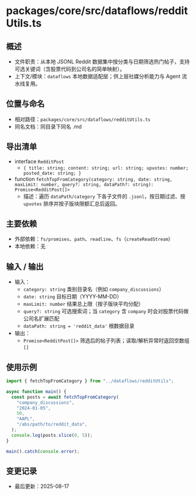 # packages/core/src/dataflows/redditUtils.ts

## 概述

- 文件职责：从本地 JSONL Reddit 数据集中按分类与日期筛选热门帖子，支持可选关键词（含股票代码到公司名的简单映射）。
- 上下文/模块：`dataflows` 本地数据适配层；供上层社媒分析能力与 Agent 流水线复用。

## 位置与命名

- 相对路径：`packages/core/src/dataflows/redditUtils.ts`
- 同名文档：同目录下同名 .md

## 导出清单

- interface `RedditPost`
  - `{ title: string; content: string; url: string; upvotes: number; posted_date: string; }`
- function `fetchTopFromCategory(category: string, date: string, maxLimit: number, query?: string, dataPath?: string): Promise<RedditPost[]>`
  - 描述：遍历 `dataPath/category` 下各子文件的 `.jsonl`，按日期过滤、按 `upvotes` 排序并按子版块限额汇总后返回。

## 主要依赖

- 外部依赖：`fs/promises`、`path`、`readline`、`fs`（`createReadStream`）
- 本地依赖：无

## 输入 / 输出

- 输入：
  - `category: string` 类别目录名（例如 `company_discussions`）
  - `date: string` 目标日期（YYYY-MM-DD）
  - `maxLimit: number` 结果总上限（按子版块平均分配）
  - `query?: string` 可选搜索词；当 `category` 含 `company` 时会对股票代码做公司名扩展匹配
  - `dataPath: string = 'reddit_data'` 根数据目录
- 输出：
  - `Promise<RedditPost[]>` 筛选后的帖子列表；读取/解析异常时返回空数组 `[]`

## 使用示例

```ts
import { fetchTopFromCategory } from "../dataflows/redditUtils";

async function main() {
  const posts = await fetchTopFromCategory(
    "company_discussions",
    "2024-01-05",
    50,
    "AAPL",
    "/abs/path/to/reddit_data",
  );
  console.log(posts.slice(0, 5));
}

main().catch(console.error);
```

## 变更记录

- 最后更新：2025-08-17
